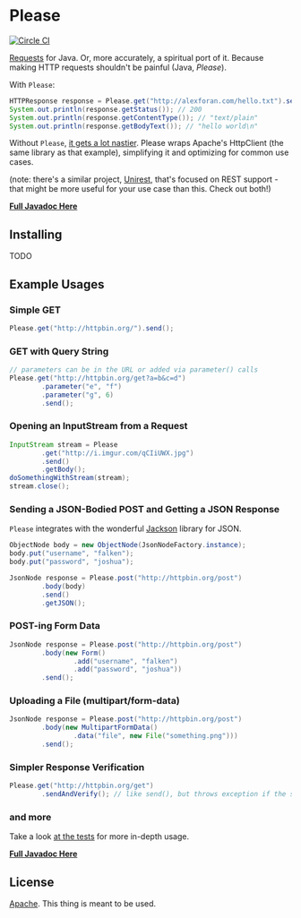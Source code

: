 # Please
[![Circle CI](https://circleci.com/gh/forana/Please.svg?style=svg)](https://circleci.com/gh/forana/Please)

[Requests](http://docs.python-requests.org/en/latest/) for Java. Or, more accurately, a spiritual port of it. Because making HTTP requests shouldn't be painful (Java, _Please_).

With `Please`:

```java
HTTPResponse response = Please.get("http://alexforan.com/hello.txt").send();
System.out.println(response.getStatus()); // 200
System.out.println(response.getContentType()); // "text/plain"
System.out.println(response.getBodyText()); // "hello world\n"
```

Without `Please`, [it gets a lot nastier](https://github.com/forana/Please/blob/master/src/test/java/com/forana/please/ExampleTest.java). Please wraps Apache's HttpClient (the same library as that example), simplifying it and optimizing for common use cases.

(note: there's a similar project, [Unirest](https://github.com/Mashape/unirest-java/), that's focused on REST support - that might be more useful for your use case than this. Check out both!)

**[Full Javadoc Here](http://alexforan.com/Please/latest)**

## Installing

TODO

## Example Usages

### Simple GET

```java
Please.get("http://httpbin.org/").send();
```

### GET with Query String

```java
// parameters can be in the URL or added via parameter() calls
Please.get("http://httpbin.org/get?a=b&c=d")
        .parameter("e", "f")
        .parameter("g", 6)
        .send();
```

### Opening an InputStream from a Request

```java
InputStream stream = Please
        .get("http://i.imgur.com/qCIiUWX.jpg")
        .send()
        .getBody();
doSomethingWithStream(stream);
stream.close();
```

### Sending a JSON-Bodied POST and Getting a JSON Response

`Please` integrates with the wonderful [Jackson](https://github.com/FasterXML/jackson) library for JSON.

```java
ObjectNode body = new ObjectNode(JsonNodeFactory.instance);
body.put("username", "falken");
body.put("password", "joshua");

JsonNode response = Please.post("http://httpbin.org/post")
    	.body(body)
    	.send()
    	.getJSON();
```

### POST-ing Form Data

```java
JsonNode response = Please.post("http://httpbin.org/post")
		.body(new Form()
    			.add("username", "falken")
                .add("password", "joshua"))
        .send();
```

### Uploading a File (multipart/form-data)

```java
JsonNode response = Please.post("http://httpbin.org/post")
		.body(new MultipartFormData()
        		.data("file", new File("something.png")))
        .send();
```

### Simpler Response Verification

```java
Please.get("http://httpbin.org/get")
		.sendAndVerify(); // like send(), but throws exception if the status isn't 20X
```

### and more

Take a look [at the tests](https://github.com/forana/Please/tree/master/src/test/java/com/forana/please) for more in-depth usage.

**[Full Javadoc Here](http://alexforan.com/Please/latest)**

## License

[Apache](http://www.apache.org/licenses/LICENSE-2.0). This thing is meant to be used.
